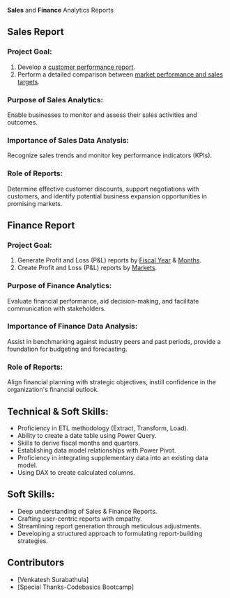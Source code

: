 **Sales** and **Finance** Analytics Reports

## Sales Report

### Project Goal:

1. Develop a [customer performance report](https://github.com/venki1607/Excel-Sales-Analysis-P-L-report-/blob/main/Customer%20Performance%20Report.pdf).
2. Perform a detailed comparison between [market performance and sales targets](https://github.com/venki1607/Excel-Sales-Analysis-P-L-report-/blob/main/Market%20Performance%20vs%20Target%20Report.pdf).

### Purpose of Sales Analytics:

Enable businesses to monitor and assess their sales activities and outcomes.

### Importance of Sales Data Analysis:

Recognize sales trends and monitor key performance indicators (KPIs).

### Role of Reports:

Determine effective customer discounts, support negotiations with customers, and identify potential business expansion opportunities in promising markets.

## Finance Report

### Project Goal:

1. Generate Profit and Loss (P&L) reports by [Fiscal Year](https://github.com/venki1607/Excel-Sales-Analysis-P-L-report-/blob/main/P%26L%20Statement%20by%20Fiscal%20Year.pdf) & [Months](https://github.com/venki1607/Excel-Sales-Analysis-P-L-report-/blob/main/P%26L%20Statement%20by%20Months.pdf).
2. Create Profit and Loss (P&L) reports by [Markets](https://github.com/venki1607/Excel-Sales-Analysis-P-L-report-/blob/main/P%26L%20Statement%20by%20Markets.pdf).

### Purpose of Finance Analytics:

Evaluate financial performance, aid decision-making, and facilitate communication with stakeholders.

### Importance of Finance Data Analysis:

Assist in benchmarking against industry peers and past periods, provide a foundation for budgeting and forecasting.

### Role of Reports:

Align financial planning with strategic objectives, instill confidence in the organization's financial outlook.

## Technical & Soft Skills:

- Proficiency in ETL methodology (Extract, Transform, Load).
- Ability to create a date table using Power Query.
- Skills to derive fiscal months and quarters.
- Establishing data model relationships with Power Pivot.
- Proficiency in integrating supplementary data into an existing data model.
- Using DAX to create calculated columns.

## Soft Skills:

- Deep understanding of Sales & Finance Reports.
- Crafting user-centric reports with empathy.
- Streamlining report generation through meticulous adjustments.
- Developing a structured approach to formulating report-building strategies.

## Contributors

- [Venkatesh Surabathula]
- [Special Thanks-Codebasics Bootcamp]

